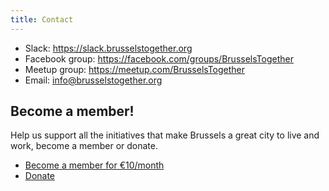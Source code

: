 ```yaml
---
title: Contact
---
```


- Slack: https://slack.brusselstogether.org
- Facebook group: https://facebook.com/groups/BrusselsTogether
- Meetup group: https://meetup.com/BrusselsTogether
- Email: [info@brusselstogether.org](mailto:info@brusselstogether.org)

## Become a member!

Help us support all the initiatives that make Brussels a great city to live and work, become a member or donate.

- [Become a member for €10/month](https://opencollective.com/brusselstogether/donate/10/monthly)
- [Donate](https://opencollective.com/brusselstogether#support)

<object type="image/svg+xml" data="https://opencollective.com/brusselstogether/members.svg?avatarHeight=32&width=320"></object>